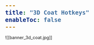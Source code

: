 ```yaml
---
title: "3D Coat Hotkeys"
enableToc: false
---
```

<style>
code { color: #FFFFFF; background: #00B8C3; font-size: 19px; font-weight: bold; font-family: Consolas, monospace, monaco; }
@media screen and (max-width: 700px) {
table { margin-left: auto; margin-right: auto; }
h2, h3 { text-align: center; }
}
</style>
![[banner_3d_coat.jpg]]

